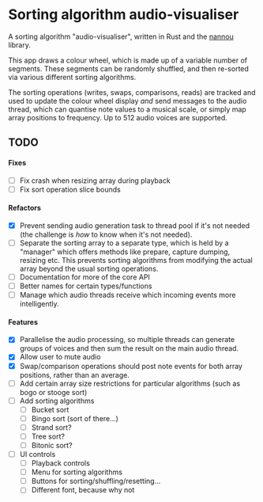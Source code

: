 # Sorting algorithm audio-visualiser

A sorting algorithm "audio-visualiser", written in Rust and the [nannou](https://github.com/nannou-org/nannou) library.

This app draws a colour wheel, which is made up of a variable number of segments. These segments can be randomly shuffled, and then re-sorted via various different sorting algorithms.

The sorting operations (writes, swaps, comparisons, reads) are tracked and used to update the colour wheel display *and* send messages to the audio thread, which can quantise note values to a musical scale, or simply map array positions to frequency. Up to 512 audio voices are supported.

## TODO

#### Fixes
- [ ] Fix crash when resizing array during playback
- [ ] Fix sort operation slice bounds

#### Refactors
- [x] Prevent sending audio generation task to thread pool if it's not needed (the challenge is *how* to know when it's not needed).
- [ ] Separate the sorting array to a separate type, which is held by a "manager" which offers methods like prepare, capture dumping, resizing etc. This prevents sorting algorithms from modifying the actual array beyond the usual sorting operations.
- [ ] Documentation for more of the core API
- [ ] Better names for certain types/functions
- [ ] Manage which audio threads receive which incoming events more intelligently.

#### Features
- [x] Parallelise the audio processing, so multiple threads can generate groups of voices and then sum the result on the main audio thread.
- [x] Allow user to mute audio
- [x] Swap/comparison operations should post note events for both array positions, rather than an average.
- [ ] Add certain array size restrictions for particular algorithms (such as bogo or stooge sort)
- [ ] Add sorting algorithms
    - [ ] Bucket sort
    - [ ] Bingo sort (sort of there...)
    - [ ] Strand sort?
    - [ ] Tree sort?
    - [ ] Bitonic sort?
- [ ] UI controls
    - [ ] Playback controls
    - [ ] Menu for sorting algorithms
    - [ ] Buttons for sorting/shuffling/resetting...
    - [ ] Different font, because why not
